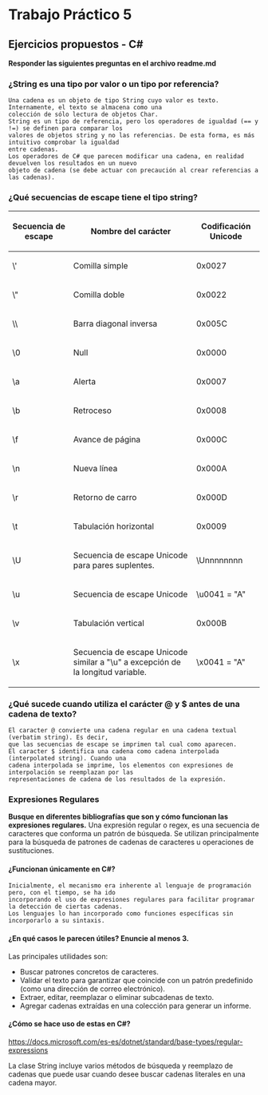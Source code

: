 # Trabajo Práctico 5
## Ejercicios propuestos - C#

**Responder las siguientes preguntas en el archivo readme.md**

### ¿String es una tipo por valor o un tipo por referencia?
    Una cadena es un objeto de tipo String cuyo valor es texto. Internamente, el texto se almacena como una
    colección de sólo lectura de objetos Char.
    String es un tipo de referencia, pero los operadores de igualdad (== y !=) se definen para comparar los
    valores de objetos string y no las referencias. De esta forma, es más intuitivo comprobar la igualdad
    entre cadenas.
    Los operadores de C# que parecen modificar una cadena, en realidad devuelven los resultados en un nuevo
    objeto de cadena (se debe actuar con precaución al crear referencias a las cadenas).
### ¿Qué secuencias de escape tiene el tipo string?
<table>
<colgroup>
<col>
<col>
<col>
</colgroup>
<thead>
<tr>
<th><p>Secuencia de escape</p></th>
<th><p>Nombre del carácter</p></th>
<th><p>Codificación Unicode</p></th>
</tr>
</thead>
<tbody>
<tr>
<td><p>\'</p></td>
<td><p>Comilla simple</p></td>
<td><p>0x0027</p></td>
</tr>
<tr>
<td><p>\"</p></td>
<td><p>Comilla doble</p></td>
<td><p>0x0022</p></td>
</tr>
<tr>
<td><p>\\</p></td>
<td><p>Barra diagonal inversa</p></td>
<td><p>0x005C</p></td>
</tr>
<tr>
<td><p>\0</p></td>
<td><p>Null</p></td>
<td><p>0x0000</p></td>
</tr>
<tr>
<td><p>\a</p></td>
<td><p>Alerta</p></td>
<td><p>0x0007</p></td>
</tr>
<tr>
<td><p>\b</p></td>
<td><p>Retroceso</p></td>
<td><p>0x0008</p></td>
</tr>
<tr>
<td><p>\f</p></td>
<td><p>Avance de página</p></td>
<td><p>0x000C</p></td>
</tr>
<tr>
<td><p>\n</p></td>
<td><p>Nueva línea</p></td>
<td><p>0x000A</p></td>
</tr>
<tr>
<td><p>\r</p></td>
<td><p>Retorno de carro</p></td>
<td><p>0x000D</p></td>
</tr>
<tr>
<td><p>\t</p></td>
<td><p>Tabulación horizontal</p></td>
<td><p>0x0009</p></td>
</tr>
<tr>
<td><p>\U</p></td>
<td><p>Secuencia de escape Unicode para pares suplentes.</p></td>
<td><p>\Unnnnnnnn</p></td>
</tr>
<tr>
<td><p>\u</p></td>
<td><p>Secuencia de escape Unicode</p></td>
<td><p>\u0041 = "A"</p></td>
</tr>
<tr>
<td><p>\v</p></td>
<td><p>Tabulación vertical</p></td>
<td><p>0x000B</p></td>
</tr>
<tr>
<td><p>\x</p></td>
<td><p>Secuencia de escape Unicode similar a "\u" a excepción de la longitud variable.</p></td>
<td><p>\x0041 = "A"</p></td>
</tr>
</tbody>
</table>

### ¿Qué sucede cuando utiliza el carácter @ y $ antes de una cadena de texto?
    El caracter @ convierte una cadena regular en una cadena textual (verbatim string). Es decir, 
    que las secuencias de escape se imprimen tal cual como aparecen.
    El caracter $ identifica una cadena como cadena interpolada (interpolated string). Cuando una
    cadena interpolada se imprime, los elementos con expresiones de interpolación se reemplazan por las
    representaciones de cadena de los resultados de la expresión.

### Expresiones Regulares
**Busque en diferentes bibliografías que son y cómo funcionan las expresiones regulares.**
    Una expresión regular o regex, es una secuencia de caracteres que conforma un patrón de búsqueda.
    Se utilizan principalmente para la búsqueda de patrones de cadenas de caracteres u operaciones de
    sustituciones.
#### ¿Funcionan únicamente en C#?
    Inicialmente, el mecanismo era inherente al lenguaje de programación pero, con el tiempo, se ha ido
    incorporando el uso de expresiones regulares para facilitar programar la detección de ciertas cadenas.
    Los lenguajes lo han incorporado como funciones específicas sin incorporarlo a su sintaxis.
#### ¿En qué casos le parecen útiles? Enuncie al menos 3.
Las principales utilidades son:
+ Buscar patrones concretos de caracteres.
+ Validar el texto para garantizar que coincide con un patrón predefinido (como una dirección de correo electrónico).
+ Extraer, editar, reemplazar o eliminar subcadenas de texto.
+ Agregar cadenas extraídas en una colección para generar un informe.
#### ¿Cómo se hace uso de estas en C#?
https://docs.microsoft.com/es-es/dotnet/standard/base-types/regular-expressions

La clase String incluye varios métodos de búsqueda y reemplazo de cadenas que puede usar cuando desee buscar cadenas literales en una cadena mayor.